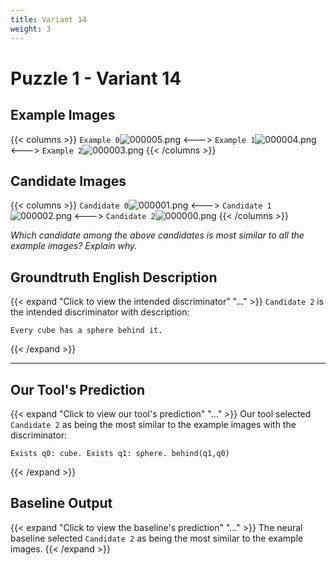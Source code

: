 ```yaml
---
title: Variant 14
weight: 3
---
```


# Puzzle 1 - Variant 14

## Example Images
{{< columns >}}
`Example 0`![000005.png](/clevr-variants/spy/fovariant-14/render/images/CLEVR_val_000005.png)
<--->
`Example 1`![000004.png](/clevr-variants/spy/fovariant-14/render/images/CLEVR_val_000004.png)
<--->
`Example 2`![000003.png](/clevr-variants/spy/fovariant-14/render/images/CLEVR_val_000003.png)
{{< /columns >}}

## Candidate Images
{{< columns >}}
`Candidate 0`![000001.png](/clevr-variants/spy/fovariant-14/render/images/CLEVR_val_000001.png)
<--->
`Candidate 1`![000002.png](/clevr-variants/spy/fovariant-14/render/images/CLEVR_val_000002.png)
<--->
`Candidate 2`![000000.png](/clevr-variants/spy/fovariant-14/render/images/CLEVR_val_000000.png)
{{< /columns >}}

*Which candidate among the above candidates is most similar to all the example images? Explain why.*

## Groundtruth English Description

{{< expand "Click to view the intended discriminator" "..." >}}
`Candidate 2` is the intended discriminator with description:
```plaintext 
Every cube has a sphere behind it.
```
{{< /expand >}}

---



## Our Tool's Prediction

{{< expand "Click to view our tool's prediction" "..." >}}
Our tool selected `Candidate 2` as being the most similar to the example images with the discriminator:
```plaintext
Exists q0: cube. Exists q1: sphere. behind(q1,q0)
```
{{< /expand >}}



## Baseline Output

{{< expand "Click to view the baseline's prediction" "..." >}}
The neural baseline selected `Candidate 2` as being the most similar to the example images.
{{< /expand >}}

